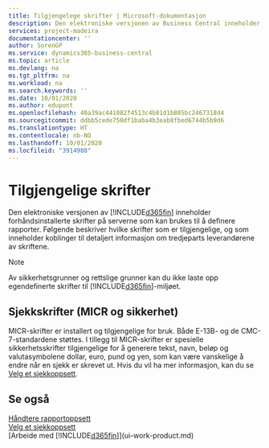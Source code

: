 ```yaml
---
title: Tilgjengelege skrifter | Microsoft-dokumentasjon
description: Den elektroniske versjonen av Business Central inneholder forhåndsinstallerte skrifter på serverne som kan brukes til å definere rapporter.
services: project-madeira
documentationcenter: ''
author: SorenGP
ms.service: dynamics365-business-central
ms.topic: article
ms.devlang: na
ms.tgt_pltfrm: na
ms.workload: na
ms.search.keywords: ''
ms.date: 10/01/2020
ms.author: edupont
ms.openlocfilehash: 40a39ac441082f4513c4b81d1b805bc2467318d4
ms.sourcegitcommit: ddbb5cede750df1baba4b3eab8fbed6744b5b9d6
ms.translationtype: HT
ms.contentlocale: nb-NO
ms.lasthandoff: 10/01/2020
ms.locfileid: "3914988"
---
```

# <a name="available-fonts"></a>Tilgjengelige skrifter
Den elektroniske versjonen av [!INCLUDE[d365fin](includes/d365fin_md.md)] inneholder forhåndsinstallerte skrifter på serverne som kan brukes til å definere rapporter. Følgende beskriver hvilke skrifter som er tilgjengelige, og som inneholder koblinger til detaljert informasjon om tredjeparts leverandørene av skriftene.

> [!NOTE]
> Av sikkerhetsgrunner og rettslige grunner kan du ikke laste opp egendefinerte skrifter til [!INCLUDE[d365fin](includes/d365fin_md.md)]-miljøet.

## <a name="check-micr-and-security-fonts"></a>Sjekkskrifter (MICR og sikkerhet)  
MICR-skrifter er installert og tilgjengelige for bruk. Både E-13B- og de CMC-7-standardene støttes. I tillegg til MICR-skrifter er spesielle sikkerhetsskrifter tilgjengelige for å generere tekst, navn, beløp og valutasymbolene dollar, euro, pund og yen, som kan være vanskelige å endre når en sjekk er skrevet ut. Hvis du vil ha mer informasjon, kan du se [Velg et sjekkoppsett](finance-how-define-check-layouts.md).

## <a name="see-also"></a>Se også
[Håndtere rapportoppsett](ui-manage-report-layouts.md)  
[Velg et sjekkoppsett](finance-how-define-check-layouts.md)  
[Arbeide med [!INCLUDE[d365fin](includes/d365fin_md.md)]](ui-work-product.md)
